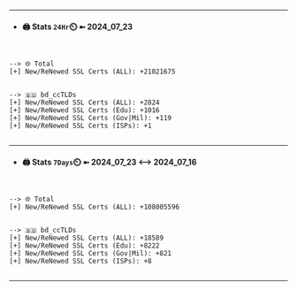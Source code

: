 

---
- #### 🖨️ **Stats** `24Hr`⏲️ ➼ 2024_07_23
```console


--> 🌐 Total
[+] New/ReNewed SSL Certs (ALL): +21021675


--> 🇧🇩 bd_ccTLDs
[+] New/ReNewed SSL Certs (ALL): +2824
[+] New/ReNewed SSL Certs (Edu): +1016
[+] New/ReNewed SSL Certs (Gov|Mil): +119
[+] New/ReNewed SSL Certs (ISPs): +1


```

---
- #### 🖨️ **Stats** `7Days`⏲️ ➼ 2024_07_23 <--> 2024_07_16
```console


--> 🌐 Total
[+] New/ReNewed SSL Certs (ALL): +108005596


--> 🇧🇩 bd_ccTLDs
[+] New/ReNewed SSL Certs (ALL): +18589
[+] New/ReNewed SSL Certs (Edu): +8222
[+] New/ReNewed SSL Certs (Gov|Mil): +821
[+] New/ReNewed SSL Certs (ISPs): +8


```

---

